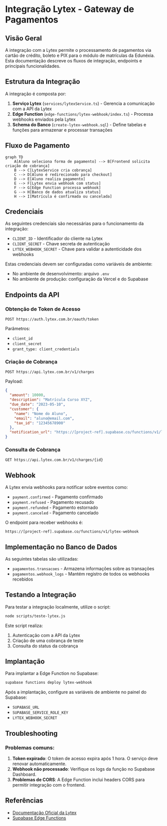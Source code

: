 # Integração Lytex - Gateway de Pagamentos

## Visão Geral

A integração com a Lytex permite o processamento de pagamentos via cartão de crédito, boleto e PIX para o módulo de matrículas da Edunéxia. Esta documentação descreve os fluxos de integração, endpoints e principais funcionalidades.

## Estrutura da Integração

A integração é composta por:

1. **Serviço Lytex** (`services/lytexService.ts`) - Gerencia a comunicação com a API da Lytex
2. **Edge Function** (`edge-functions/lytex-webhook/index.ts`) - Processa webhooks enviados pela Lytex
3. **Schema do Banco** (`create-lytex-webhook.sql`) - Define tabelas e funções para armazenar e processar transações

## Fluxo de Pagamento

```mermaid
graph TD
    A[Aluno seleciona forma de pagamento] --> B[Frontend solicita criação de cobrança]
    B --> C[LytexService cria cobrança]
    C --> D[Aluno é redirecionado para checkout]
    D --> E[Aluno realiza pagamento]
    E --> F[Lytex envia webhook com status]
    F --> G[Edge Function processa webhook]
    G --> H[Banco de dados atualiza status]
    H --> I[Matrícula é confirmada ou cancelada]
```

## Credenciais

As seguintes credenciais são necessárias para o funcionamento da integração:

- `CLIENT_ID` - Identificador do cliente na Lytex
- `CLIENT_SECRET` - Chave secreta de autenticação
- `LYTEX_WEBHOOK_SECRET` - Chave para validar a autenticidade dos webhooks

Estas credenciais devem ser configuradas como variáveis de ambiente:
- No ambiente de desenvolvimento: arquivo `.env`
- No ambiente de produção: configuração da Vercel e do Supabase

## Endpoints da API

### Obtenção de Token de Acesso

```
POST https://auth.lytex.com.br/oauth/token
```

Parâmetros:
- `client_id`
- `client_secret`
- `grant_type: client_credentials`

### Criação de Cobrança

```
POST https://api.lytex.com.br/v1/charges
```

Payload:
```json
{
  "amount": 10000,
  "description": "Matrícula Curso XYZ",
  "due_date": "2023-05-10",
  "customer": {
    "name": "Nome do Aluno",
    "email": "aluno@email.com",
    "tax_id": "12345678900"
  },
  "notification_url": "https://[project-ref].supabase.co/functions/v1/lytex-webhook"
}
```

### Consulta de Cobrança

```
GET https://api.lytex.com.br/v1/charges/{id}
```

## Webhook

A Lytex envia webhooks para notificar sobre eventos como:

- `payment.confirmed` - Pagamento confirmado
- `payment.refused` - Pagamento recusado
- `payment.refunded` - Pagamento estornado
- `payment.canceled` - Pagamento cancelado

O endpoint para receber webhooks é:
```
https://[project-ref].supabase.co/functions/v1/lytex-webhook
```

## Implementação no Banco de Dados

As seguintes tabelas são utilizadas:

- `pagamentos.transacoes` - Armazena informações sobre as transações
- `pagamentos.webhook_logs` - Mantém registro de todos os webhooks recebidos

## Testando a Integração

Para testar a integração localmente, utilize o script:

```bash
node scripts/teste-lytex.js
```

Este script realiza:
1. Autenticação com a API da Lytex
2. Criação de uma cobrança de teste
3. Consulta do status da cobrança

## Implantação

Para implantar a Edge Function no Supabase:

```bash
supabase functions deploy lytex-webhook
```

Após a implantação, configure as variáveis de ambiente no painel do Supabase:
- `SUPABASE_URL`
- `SUPABASE_SERVICE_ROLE_KEY`
- `LYTEX_WEBHOOK_SECRET`

## Troubleshooting

### Problemas comuns:

1. **Token expirado**: O token de acesso expira após 1 hora. O serviço deve renovar automaticamente.
2. **Webhook não processado**: Verifique os logs da função no Supabase Dashboard.
3. **Problemas de CORS**: A Edge Function inclui headers CORS para permitir integração com o frontend.

## Referências

- [Documentação Oficial da Lytex](https://docs.lytex.com.br)
- [Supabase Edge Functions](https://supabase.com/docs/guides/functions) 